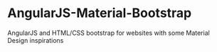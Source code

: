 # AngularJS-Material-Bootstrap
AngularJS and HTML/CSS bootstrap for websites with some Material Design inspirations

